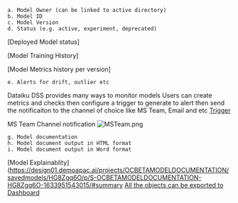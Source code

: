 ```
a. Model Owner (can be linked to active directory)
b. Model ID
c. Model Version
d. Status (e.g. active, experiment, deprecated)
```
[Deployed Model status]

[Model Training History]

[Model Metrics history per version]

```
e. Alerts for drift, outlier etc
```
Dataiku DSS provides many ways to monitor models 
Users can create metrics and checks then configure a trigger to generate to alert then send the notificaiton to the channel of choice like MS Team, Email and etc
[Trigger](https://design01.demoapac.ai/projects/OCBETAMODELDOCUMENTATION/scenarios/Model_Drift_Monitoring/settings)

MS Team Channel notification
![MSTeam.png](0GiIaIG5h2As)

```
g. Model documentation
h. Model document output in HTML format
i. Model document output in Word format
```
[Model Explainablity](https://design01.demoapac.ai/projects/OCBETAMODELDOCUMENTATION/savedmodels/HG8Zgq6O/p/S-OCBETAMODELDOCUMENTATION-HG8Zgq6O-1633951543015/#summary
[All the objects can be exported to Dashboard](https://design01.demoapac.ai/projects/OCBETAMODELDOCUMENTATION/dashboards/D1wS8j5_oc-beta-model-documentations-default-dashboard/view/mf14BWz)
